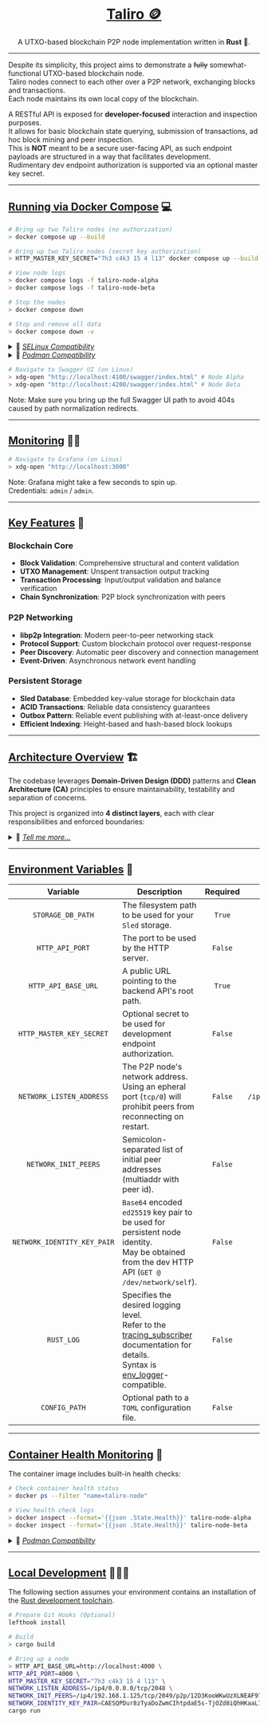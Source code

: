 
<div align="center">
<br>
<a href="https://github.com/kon14/Taliro" target="_blank">
    <h1>Taliro 🪙</h1>
</a>
A UTXO-based blockchain P2P node implementation written in <strong>Rust</strong> 🦀.
</div>

<hr />

Despite its simplicity, this project aims to demonstrate a ~~fully~~ somewhat-functional UTXO-based blockchain node.<br />
Taliro nodes connect to each other over a P2P network, exchanging blocks and transactions.<br />
Each node maintains its own local copy of the blockchain.

A RESTful API is exposed for **developer-focused** interaction and inspection purposes.<br />
It allows for basic blockchain state querying, submission of transactions, ad hoc block mining and peer inspection.<br />
This is **NOT** meant to be a secure user-facing API, as such endpoint payloads are structured in a way that facilitates development.<br />
Rudimentary dev endpoint authorization is supported via an optional master key secret.

---

## <ins>Running via Docker Compose</ins> 💻 <a name="run-compose"></a>

``` bash
# Bring up two Taliro nodes (no authorization)
> docker compose up --build

# Bring up two Taliro nodes (secret key authorization)
> HTTP_MASTER_KEY_SECRET="7h3 c4k3 15 4 l13" docker compose up --build

# View node logs
> docker compose logs -f taliro-node-alpha
> docker compose logs -f taliro-node-beta

# Stop the nodes
> docker compose down

# Stop and remove all data
> docker compose down -v
```

<details>

<summary>🔐 <ins><em>SELinux Compatibility</em></ins></summary>

SELinux users may face issues accessing the Docker socket, despite being members of the `docker` user group.<br />
While configuring SELinux policies is outside the scope of this readme file, you may temporarily bypass it as follows:

``` bash
# Check for AVC denial logs
> journalctl -b | grep 'avc:  denied'

# Put SELinux in permissive mode
> sudo setenforce 0
```

</details>

<details>

<summary>🦭 <ins><em>Podman Compatibility</em></ins></summary>

Podman is technically supported, but depending on your setup, you might need a couple of workarounds.<br />
Head over to `docker-compose.yml` and flip any relevant `promtail` volume entries to their corresponding podman variants.

If you're facing issues around DNS resolution, you're likely hitting a `podman-compose` bug resulting in containers not being registered to the `taliro-net` network.<br />
Troubleshooting instructions are provided within `docker-compose.yml`.

</details>


``` bash
# Navigate to Swagger UI (on Linux)
> xdg-open "http://localhost:4100/swagger/index.html" # Node Alpha
> xdg-open "http://localhost:4200/swagger/index.html" # Node Beta
```

Note: Make sure you bring up the full Swagger UI path to avoid 404s caused by path normalization redirects.

---

## <ins>Monitoring</ins> 🕵🏻 <a name="monitoring"></a>

``` bash
# Navigate to Grafana (on Linux)
> xdg-open "http://localhost:3000"
```

Note: Grafana might take a few seconds to spin up.<br />
Credentials: `admin` / `admin`.

---

## <ins>Key Features</ins> 🌟 <a name="features"></a>

### **Blockchain Core**
- **Block Validation**: Comprehensive structural and content validation
- **UTXO Management**: Unspent transaction output tracking
- **Transaction Processing**: Input/output validation and balance verification
- **Chain Synchronization**: P2P block synchronization with peers

### **P2P Networking**
- **libp2p Integration**: Modern peer-to-peer networking stack
- **Protocol Support**: Custom blockchain protocol over request-response
- **Peer Discovery**: Automatic peer discovery and connection management
- **Event-Driven**: Asynchronous network event handling

### **Persistent Storage**
- **Sled Database**: Embedded key-value storage for blockchain data
- **ACID Transactions**: Reliable data consistency guarantees
- **Outbox Pattern**: Reliable event publishing with at-least-once delivery
- **Efficient Indexing**: Height-based and hash-based block lookups

---

## <ins>Architecture Overview</ins> 🏗️ <a name="architecture"></a>

The codebase leverages **Domain-Driven Design (DDD)** patterns and **Clean Architecture (CA)** principles to ensure maintainability, testability and separation of concerns.

This project is organized into **4 distinct layers**, each with clear responsibilities and enforced boundaries:

<details>

<summary>🔎 <ins><em>Tell me more...</em></ins></summary>

### 🟣 <ins>**Domain Layer**</ins> (`domain`)
The core business logic layer containing:
- **Entities**: Core business objects with identity
- **Value Objects**: Immutable types representing domain concepts
- **Repository Traits**: Abstract contracts for domain-level data persistence
- **Domain Validation**: Business rule enforcement at the entity level
- **System Abstractions**: Blockchain, UTXO, Network etc

### 🔵 <ins>**Application Layer**</ins> (`application`)
Orchestrates blockchain workflows without implementation details:
- **Use Cases**: Application-specific business logic
- **Application Services**: Cross-cutting concerns (authentication, authorization)
- **Queue Management**: Orchestrators for async tasks
- **Outbox Relay**: Reliable event publishing for atomic operations
- ~~**Repository Traits**: Abstract contracts for app-level data persistence~~ (none yet)
- **Application DTOs**: Data transfer objects for interlayer communication

### 🟢 <ins>**Infrastructure Layer**</ins> (`infrastructure`)
Concrete implementations of abstract contracts:
- **Repository Implementations**: **Sled**-based blockchain data persistence
- **Network Protocol**: **libp2p**-based P2P networking
- **Unit of Work**: Atomic transactions
- **External Service Adapters**: JWT handling, password hashing
- **Infrastructure DTOs**: Storage-specific data models

### 🟡 <ins>**Presentation Layer**</ins> (`presentation`)
HTTP API and external interfaces:
- **HTTP Handlers**: REST endpoints for blockchain queries
- **DTOs**: API request/response models
- **Authentication Extractors**: JWT token validation
- **OpenAPI Documentation**: Auto-generated via **utoipa**

### 📦 <ins>**Supporting Crates**</ins>

#### <ins>**Common**</ins> (`common`)
Shared utilities across all layers:
- **Logging**: Structured logging macros
- **Error Types**: Standardized blockchain error handling
- **Configuration**: Configuration data types
- **Transaction Abstractions**: Infrastructure-agnostic transaction management (allows for CA-compliant use cases)
- **Cross-cutting Utilities**: Shared types and helper functions

#### <ins>**Main**</ins> (`main`)
Application entry point and dependency injection:
- **Blockchain Node Startup**: P2P blockchain node bootstrapping
- **HTTP Server Startup**: HTTP server initialization and middleware setup
- **Environment Setup**: Configuration loading and validation
- **Dependency Wiring**: Service registration and dependency injection

#### <ins>**Macros**</ins> (`macros`)
Custom procedural macros for code generation:
- **Logging Macros**: Configurable logging macro generator

### <ins>Clean Architecture Dependency Flow</ins>

The layers follow strict dependency rules to maintain clean architecture:

- **Domain** depends on nothing (pure blockchain logic)
- **Application** depends solely on *Domain*
- **Infrastructure** depends on *Domain* and *Application*
- **Presentation** depends on *Application* and *Domain*
- **Common** is dependency-free and accessible by all layers
- **Macros** is exclusively used by *Common*
- **Main** depends on all layers to wire everything together

</details>

---

## <ins>Environment Variables</ins> 📃 <a name="env-vars"></a>


|          Variable           | Description                                                                                                                                                                                                                                                            | Required  |       Default        |                                            Example                                            |
|:---------------------------:|------------------------------------------------------------------------------------------------------------------------------------------------------------------------------------------------------------------------------------------------------------------------|:---------:|:--------------------:|:---------------------------------------------------------------------------------------------:|
|      `STORAGE_DB_PATH`      | The filesystem path to be used for your `Sled` storage.                                                                                                                                                                                                                |  `True`   |          —           |                               `$XDG_CONFIG_HOME/blockchain/db`                                |
|       `HTTP_API_PORT`       | The port to be used by the HTTP server.                                                                                                                                                                                                                                |  `False`  |        `4000`        |                                            `8080`                                             |
|     `HTTP_API_BASE_URL`     | A public URL pointing to the backend API's root path.                                                                                                                                                                                                                  |  `True`   |          —           |                                   `https://foo.bar.baz/api`                                   |
|  `HTTP_MASTER_KEY_SECRET`   | Optional secret to be used for development endpoint authorization.                                                                                                                                                                                                     |  `False`  |          —           |                                      `7h3 c4k3 15 4 l13`                                      |
|  `NETWORK_LISTEN_ADDRESS`   | The P2P node's network address.<br />Using an epheral port (`tcp/0`) will prohibit peers from reconnecting on restart.                                                                                                                                                 |  `False`  | `/ip4/0.0.0.0/tcp/0` |                                `/ip4/192.168.1.125/tcp/54244`                                 |
|    `NETWORK_INIT_PEERS`     | Semicolon-separated list of initial peer addresses (multiaddr with peer id).                                                                                                                                                                                           |  `False`  |          —           |    `/ip4/192.168.1.125/tcp/54244/p2p/12D3KooWSg4ox9udRcwrjo8ETg1gjB7g5wSSwjVMGKWJiqF9XjdB;`   |
| `NETWORK_IDENTITY_KEY_PAIR` | `Base64` encoded `ed25519` key pair to be used for persistent node identity.<br />May be obtained from the dev HTTP API (`GET @ /dev/network/self`).                                                                                                                   |  `False`  |      Generated       | `CAESQPDur8zTyaDoZwmCIhtpdaE5s-TjOZd8iQhHKaaL7hQ6-nZnaha4CWVWEtIfYx4Vx53sxrChvlm25_EhXftu9Yo` |
|         `RUST_LOG`          | Specifies the desired logging level.<br />Refer to the [tracing_subscriber](https://docs.rs/tracing-subscriber/latest/tracing_subscriber/filter/struct.EnvFilter.html#method.from_default_env) documentation for details.<br />Syntax is [env_logger](https://docs.rs/env_logger/latest/env_logger/)-compatible. |  `False`  |       `error`        |                                            `info`                                             |
|        `CONFIG_PATH`        | Optional path to a `TOML` configuration file.                                                                                                                                                                                                                          |  `False`  |          —           |                           `$XDG_CONFIG_HOME/blockchain/config.toml`                           |

---

## <ins>Container Health Monitoring</ins> 🏥 <a name="health-checks"></a>

The container image includes built-in health checks:

``` bash
# Check container health status
> docker ps --filter "name=taliro-node"

# View health check logs
> docker inspect --format='{{json .State.Health}}' taliro-node-alpha
> docker inspect --format='{{json .State.Health}}' taliro-node-beta
```

<details>

<summary>🦭 <ins><em>Podman Compatibility</em></ins></summary>

Podman image builds default to the `oci` format, which doesn't support health check instructions.<br />
Make sure you build your images in `docker` format to retain health check functionality.

``` bash
# Build image, preserving health check instructions
> podman build -t taliro --format docker .
```

</details>

---

## <ins>Local Development</ins> 👨🏻‍🔬 <a name="local-dev"></a>

The following section assumes your environment contains an installation of the [Rust development toolchain](https://www.rust-lang.org/tools/install).

``` bash
# Prepare Git Hooks (Optional)
lefthook install
```

``` bash
# Build
> cargo build

# Bring up a node
> HTTP_API_BASE_URL=http://localhost:4000 \
HTTP_API_PORT=4000 \
HTTP_MASTER_KEY_SECRET="7h3 c4k3 15 4 l13" \
NETWORK_LISTEN_ADDRESS=/ip4/0.0.0.0/tcp/2048 \
NETWORK_INIT_PEERS=/ip4/192.168.1.125/tcp/2049/p2p/12D3KooWKwUzXLNEAF97yuvyvWNVVunxAULArPj7pHWAvSveU1rc; \
NETWORK_IDENTITY_KEY_PAIR=CAESQPDur8zTyaDoZwmCIhtpdaE5s-TjOZd8iQhHKaaL7hQ6-nZnaha4CWVWEtIfYx4Vx53sxrChvlm25_EhXftu9Yo \
cargo run
```

